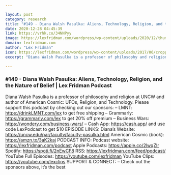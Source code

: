 ```yaml
---

layout: post
category: research
title: "#149 - Diana Walsh Pasulka: Aliens, Technology, Religion, and the Nature of Belief"
date: 2020-12-28 04:45:39
link: https://vrhk.co/34NNPyy
image: https://lexfridman.com/wordpress/wp-content/uploads/2020/12/thumb_diana_walsh_pasulka.png
domain: lexfridman.com
author: "Lex Fridman"
icon: https://lexfridman.com/wordpress/wp-content/uploads/2017/06/cropped-lex-favicon-4-1-180x180.png
excerpt: "Diana Walsh Pasulka is a professor of philosophy and religion at UNCW and author of American Cosmic: UFOs, Religion, and Technology. Please support this podcast by checking out our sponsors: – LMNT: <https://drinkLMNT.com/lex> to get free shipping – Grammarly: <https://grammarly.com/lex> to get 20% off premium – Business Wars: <https://wondery.com/business-wars/> – Cash App: <https://cash.app/> and use code LexPodcast to get $10 EPISODE LINKS: Diana’s Website: <https://uncw.edu/par/faculty/faculty-pasulka.html> American Cosmic (book): <https://amzn.to/3aK2kaj> PODCAST INFO: Podcast website: <https://lexfridman.com/podcast> Apple Podcasts: <https://apple.co/2lwqZIr> Spotify: <https://spoti.fi/2nEwCF8> RSS: <https://lexfridman.com/feed/podcast/> YouTube Full Episodes: <https://youtube.com/lexfridman> YouTube Clips: <https://youtube.com/lexclips> SUPPORT &amp; CONNECT: – Check out the sponsors above, it’s the best"

---
```


### #149 - Diana Walsh Pasulka: Aliens, Technology, Religion, and the Nature of Belief | Lex Fridman Podcast

Diana Walsh Pasulka is a professor of philosophy and religion at UNCW and author of American Cosmic: UFOs, Religion, and Technology. Please support this podcast by checking out our sponsors: – LMNT: <https://drinkLMNT.com/lex> to get free shipping – Grammarly: <https://grammarly.com/lex> to get 20% off premium – Business Wars: <https://wondery.com/business-wars/> – Cash App: <https://cash.app/> and use code LexPodcast to get $10 EPISODE LINKS: Diana’s Website: <https://uncw.edu/par/faculty/faculty-pasulka.html> American Cosmic (book): <https://amzn.to/3aK2kaj> PODCAST INFO: Podcast website: <https://lexfridman.com/podcast> Apple Podcasts: <https://apple.co/2lwqZIr> Spotify: <https://spoti.fi/2nEwCF8> RSS: <https://lexfridman.com/feed/podcast/> YouTube Full Episodes: <https://youtube.com/lexfridman> YouTube Clips: <https://youtube.com/lexclips> SUPPORT &amp; CONNECT: – Check out the sponsors above, it’s the best